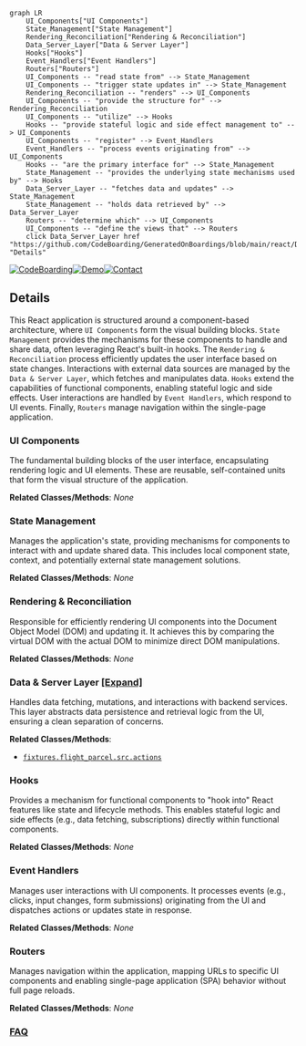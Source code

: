 ```mermaid
graph LR
    UI_Components["UI Components"]
    State_Management["State Management"]
    Rendering_Reconciliation["Rendering & Reconciliation"]
    Data_Server_Layer["Data & Server Layer"]
    Hooks["Hooks"]
    Event_Handlers["Event Handlers"]
    Routers["Routers"]
    UI_Components -- "read state from" --> State_Management
    UI_Components -- "trigger state updates in" --> State_Management
    Rendering_Reconciliation -- "renders" --> UI_Components
    UI_Components -- "provide the structure for" --> Rendering_Reconciliation
    UI_Components -- "utilize" --> Hooks
    Hooks -- "provide stateful logic and side effect management to" --> UI_Components
    UI_Components -- "register" --> Event_Handlers
    Event_Handlers -- "process events originating from" --> UI_Components
    Hooks -- "are the primary interface for" --> State_Management
    State_Management -- "provides the underlying state mechanisms used by" --> Hooks
    Data_Server_Layer -- "fetches data and updates" --> State_Management
    State_Management -- "holds data retrieved by" --> Data_Server_Layer
    Routers -- "determine which" --> UI_Components
    UI_Components -- "define the views that" --> Routers
    click Data_Server_Layer href "https://github.com/CodeBoarding/GeneratedOnBoardings/blob/main/react/Data_Server_Layer.md" "Details"
```

[![CodeBoarding](https://img.shields.io/badge/Generated%20by-CodeBoarding-9cf?style=flat-square)](https://github.com/CodeBoarding/CodeBoarding)[![Demo](https://img.shields.io/badge/Try%20our-Demo-blue?style=flat-square)](https://www.codeboarding.org/demo)[![Contact](https://img.shields.io/badge/Contact%20us%20-%20contact@codeboarding.org-lightgrey?style=flat-square)](mailto:contact@codeboarding.org)

## Details

This React application is structured around a component-based architecture, where `UI Components` form the visual building blocks. `State Management` provides the mechanisms for these components to handle and share data, often leveraging React's built-in hooks. The `Rendering & Reconciliation` process efficiently updates the user interface based on state changes. Interactions with external data sources are managed by the `Data & Server Layer`, which fetches and manipulates data. `Hooks` extend the capabilities of functional components, enabling stateful logic and side effects. User interactions are handled by `Event Handlers`, which respond to UI events. Finally, `Routers` manage navigation within the single-page application.

### UI Components
The fundamental building blocks of the user interface, encapsulating rendering logic and UI elements. These are reusable, self-contained units that form the visual structure of the application.


**Related Classes/Methods**: _None_

### State Management
Manages the application's state, providing mechanisms for components to interact with and update shared data. This includes local component state, context, and potentially external state management solutions.


**Related Classes/Methods**: _None_

### Rendering & Reconciliation
Responsible for efficiently rendering UI components into the Document Object Model (DOM) and updating it. It achieves this by comparing the virtual DOM with the actual DOM to minimize direct DOM manipulations.


**Related Classes/Methods**: _None_

### Data & Server Layer [[Expand]](./Data_Server_Layer.md)
Handles data fetching, mutations, and interactions with backend services. This layer abstracts data persistence and retrieval logic from the UI, ensuring a clean separation of concerns.


**Related Classes/Methods**:

- <a href="https://github.com/facebook/react/blob/main/fixtures/flight-parcel/src/actions.ts" target="_blank" rel="noopener noreferrer">`fixtures.flight_parcel.src.actions`</a>


### Hooks
Provides a mechanism for functional components to "hook into" React features like state and lifecycle methods. This enables stateful logic and side effects (e.g., data fetching, subscriptions) directly within functional components.


**Related Classes/Methods**: _None_

### Event Handlers
Manages user interactions with UI components. It processes events (e.g., clicks, input changes, form submissions) originating from the UI and dispatches actions or updates state in response.


**Related Classes/Methods**: _None_

### Routers
Manages navigation within the application, mapping URLs to specific UI components and enabling single-page application (SPA) behavior without full page reloads.


**Related Classes/Methods**: _None_



### [FAQ](https://github.com/CodeBoarding/GeneratedOnBoardings/tree/main?tab=readme-ov-file#faq)
